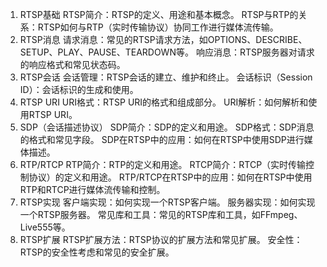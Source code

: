﻿1. RTSP基础
RTSP简介：RTSP的定义、用途和基本概念。
RTSP与RTP的关系：RTSP如何与RTP（实时传输协议）协同工作进行媒体流传输。
2. RTSP消息
请求消息：常见的RTSP请求方法，如OPTIONS、DESCRIBE、SETUP、PLAY、PAUSE、TEARDOWN等。
响应消息：RTSP服务器对请求的响应格式和常见状态码。
3. RTSP会话
会话管理：RTSP会话的建立、维护和终止。
会话标识（Session ID）：会话标识的生成和使用。
4. RTSP URI
URI格式：RTSP URI的格式和组成部分。
URI解析：如何解析和使用RTSP URI。
5. SDP（会话描述协议）
SDP简介：SDP的定义和用途。
SDP格式：SDP消息的格式和常见字段。
SDP在RTSP中的应用：如何在RTSP中使用SDP进行媒体描述。
6. RTP/RTCP
RTP简介：RTP的定义和用途。
RTCP简介：RTCP（实时传输控制协议）的定义和用途。
RTP/RTCP在RTSP中的应用：如何在RTSP中使用RTP和RTCP进行媒体流传输和控制。
7. RTSP实现
客户端实现：如何实现一个RTSP客户端。
服务器实现：如何实现一个RTSP服务器。
常见库和工具：常见的RTSP库和工具，如FFmpeg、Live555等。
8. RTSP扩展
RTSP扩展方法：RTSP协议的扩展方法和常见扩展。
安全性：RTSP的安全性考虑和常见的安全扩展。